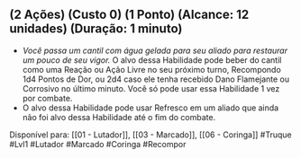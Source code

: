 ## (2 Ações) (Custo 0) (1 Ponto) (Alcance: 12 unidades) (Duração: 1 minuto)

  - *Você passa um cantil com água gelada para seu aliado para restaurar um pouco de seu vigor.* O alvo dessa Habilidade pode beber do cantil como uma Reação ou Ação Livre no seu próximo turno, Recompondo 1d4 Pontos de Dor, ou 2d4 caso ele tenha recebido Dano Flamejante ou Corrosivo no último minuto. Você só pode usar essa Habilidade 1 vez por combate.
  - O alvo dessa Habilidade pode usar Refresco em um aliado que ainda não foi alvo dessa Habilidade até o fim do combate.

Disponível para:  [[01 - Lutador]], [[03 - Marcado]], [[06 - Coringa]]
#Truque #Lvl1 #Lutador #Marcado #Coringa #Recompor